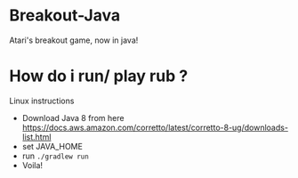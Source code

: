 # Breakout-Java
Atari's breakout game, now in java!

# How do i run/ play rub ?
Linux instructions
- Download Java 8 from here https://docs.aws.amazon.com/corretto/latest/corretto-8-ug/downloads-list.html
- set JAVA_HOME
- run `./gradlew run`
- Voila!
